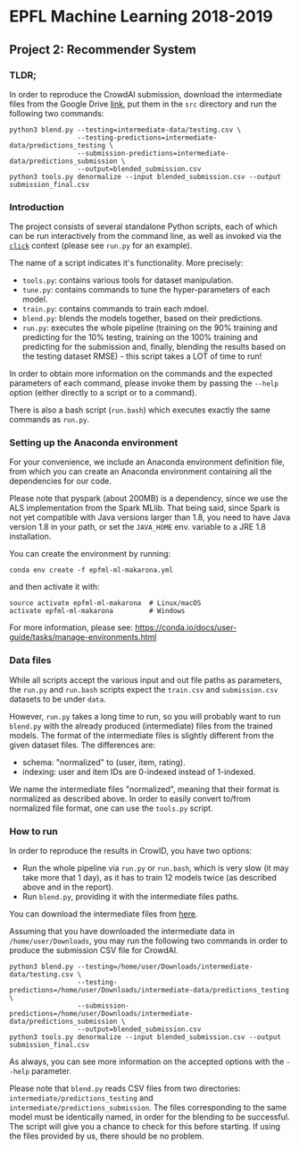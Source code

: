 # EPFL Machine Learning 2018-2019
## Project 2: Recommender System


### TLDR;

In order to reproduce the CrowdAI submission, download the intermediate files from the Google Drive
[link](https://drive.google.com/drive/folders/1xK0RSuqCuR9OmThDE2pSX0BdfFxMY094),
put them in the `src` directory and run the following two commands:

    python3 blend.py --testing=intermediate-data/testing.csv \
                     --testing-predictions=intermediate-data/predictions_testing \
                     --submission-predictions=intermediate-data/predictions_submission \
                     --output=blended_submission.csv
    python3 tools.py denormalize --input blended_submission.csv --output submission_final.csv


### Introduction

The project consists of several standalone Python scripts, each of which can be run interactively
from the command line, as well as invoked via the [`click`](https://click.palletsprojects.com)
context (please see `run.py` for an example).

The name of a script indicates it's functionality. More precisely:
  * `tools.py`: contains various tools for dataset manipulation.
  * `tune.py`: contains commands to tune the hyper-parameters of each model.
  * `train.py`: contains commands to train each mdoel.
  * `blend.py`: blends the models together, based on their predictions.
  * `run.py`: executes the whole pipeline (training on the 90% training and predicting for the
    10% testing, training on the 100% training and predicting for the submission and, finally,
    blending the results based on the testing dataset RMSE) - this script takes a LOT of time
    to run!
  
In order to obtain more information on the commands and the expected parameters of each command,
please invoke them by passing the `--help` option (either directly to a script or to a command).

There is also a bash script (`run.bash`) which executes exactly the same commands as `run.py`. 


### Setting up the Anaconda environment

For your convenience, we include an Anaconda environment definition file, from which you can
create an Anaconda environment containing all the dependencies for our code.

Please note that pyspark (about 200MB) is a dependency, since we use the ALS implementation from
the Spark MLlib. That being said, since Spark is not yet compatible with Java versions larger than 1.8,
you need to have Java version 1.8 in your path, or set the `JAVA_HOME` env. variable to a JRE 1.8
installation.

You can create the environment by running:

    conda env create -f epfml-ml-makarona.yml
    
and then activate it with:

    source activate epfml-ml-makarona  # Linux/macOS
    activate epfml-ml-makarona         # Windows
    
For more information, please see: https://conda.io/docs/user-guide/tasks/manage-environments.html


### Data files

While all scripts accept the various input and out file paths as parameters, the `run.py` and
`run.bash` scripts expect the `train.csv` and `submission.csv` datasets to be under `data`.

However, `run.py` takes a long time to run, so you will probably want to run `blend.py` with the already
produced (intermediate) files from the trained models. The format of the intermediate files is slightly
different from the given dataset files. The differences are:
  * schema: "normalized" to (user, item, rating).
  * indexing: user and item IDs are 0-indexed instead of 1-indexed.
  
We name the intermediate files "normalized", meaning that their format is normalized as described above.
In order to easily convert to/from normalized file format, one can use the `tools.py` script.

### How to run

In order to reproduce the results in CrowID, you have two options:
  * Run the whole pipeline via `run.py` or `run.bash`, which is very slow
    (it may take more that 1 day),
    as it has to train 12 models twice (as described above and in the report).
  * Run `blend.py`, providing it with the intermediate files paths.
  
You can download the intermediate files from [here](https://drive.google.com/open?id=1aMuw3N0EMJsNhXxn-1V9yyjwPcQGCpi6).

Assuming that you have downloaded the intermediate data in `/home/user/Downloads`, you may
run the following two commands in order to produce the submission CSV file for CrowdAI.

    python3 blend.py --testing=/home/user/Downloads/intermediate-data/testing.csv \
                     --testing-predictions=/home/user/Downloads/intermediate-data/predictions_testing \
                     --submission-predictions=/home/user/Downloads/intermediate-data/predictions_submission \
                     --output=blended_submission.csv
    python3 tools.py denormalize --input blended_submission.csv --output submission_final.csv
    
As always, you can see more information on the accepted options with the `--help` parameter.

Please note that `blend.py` reads CSV files from two directories: `intermediate/predictions_testing`
and `intermediate/predictions_submission`. The files corresponding to the same model must be identically
named, in order for the blending to be successful. The script will give you a chance to check for this
before starting. If using the files provided by us, there should be no problem.
